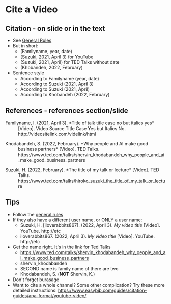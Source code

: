 # Cite a Video

## Citation - on slide or in the text 
* See [General Rules](Invention-CitationGeneralRules)
* But in short:
    * (Familyname, year, date)
    * (Suzuki, 2021, April 3) for YouTube
    * (Suzuki, 2021, April) for TED Talks without date
    * (Khobandeh, 2022, February)
* Sentence style
    * According to Familyname (year, date)
    * According to Suzuki (2021, April 3)  
    * According to Suzuki (2021, April)  
    * According to Khobandeh (2022, February)

## References - references section/slide
<div style="text-indent: -40px; padding-left: 40px;">
<p>Familyname, I. (2021, April 3). *Title of talk title case no but italics yes* [Video]. Video Source Title Case Yes but Italics No. http://videositelink.com/videlink/html </p>
<p>Khodabandeh, S. (2022, February). *Why people and AI make good business partners* [Video]. TED Talks. https://www.ted.com/talks/shervin_khodabandeh_why_people_and_ai_make_good_business_partners</p>
<p>Suzuki, H. (2022, February). *The title of my talk or lecture* [Video]. TED Talks. https://www.ted.com/talks/hiroko_suzuki_the_title_of_my_talk_or_lecture</p>
</div>





## Tips
* Follow the [general rules](Invention-GeneralRules)
* If they also have a different user name, or ONLY a user name:
    * Suzuki, H. [iloverabbits867]. (2022, April 3). *My video title* [Video]. YouTube. http://etc 
    * iloverabbits867. (2022, April 3). *My video title* [Video]. YouTube. http://etc
* Get the name right. It's in the link for Ted Talks
    * https://www.ted.com/talks/shervin_khodabandeh_why_people_and_ai_make_good_business_partners
    * shervin_khodabandeh
    * SECOND name is family name of there are two
    * Khodabandeh, S. (**NOT** Shervin, K.)
* Don't forget burasage
* Want to cite a whole channel? Some other complication? Try these more detailed instructions: https://www.easybib.com/guides/citation-guides/apa-format/youtube-video/
